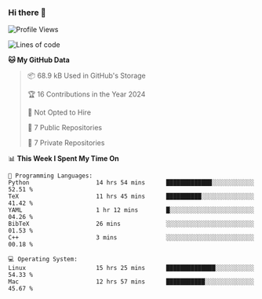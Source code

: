 ### Hi there 👋

<!--
**huayuan4396/huayuan4396** is a ✨ _special_ ✨ repository because its `README.md` (this file) appears on your GitHub profile.

Here are some ideas to get you started:

- 🔭 I’m currently working on ...
- 🌱 I’m currently learning ...
- 👯 I’m looking to collaborate on ...
- 🤔 I’m looking for help with ...
- 💬 Ask me about ...
- 📫 How to reach me: ...
- 😄 Pronouns: ...
- ⚡ Fun fact: ...
-->

<!--START_SECTION:waka-->
![Profile Views](http://img.shields.io/badge/Profile%20Views-0-blue)

![Lines of code](https://img.shields.io/badge/From%20Hello%20World%20I%27ve%20Written-252.9%20thousand%20lines%20of%20code-blue)

**🐱 My GitHub Data** 

> 📦 68.9 kB Used in GitHub's Storage 
 > 
> 🏆 16 Contributions in the Year 2024
 > 
> 🚫 Not Opted to Hire
 > 
> 📜 7 Public Repositories 
 > 
> 🔑 7 Private Repositories 
 > 
📊 **This Week I Spent My Time On** 

```text
💬 Programming Languages: 
Python                   14 hrs 54 mins      █████████████░░░░░░░░░░░░   52.51 % 
TeX                      11 hrs 45 mins      ██████████░░░░░░░░░░░░░░░   41.42 % 
YAML                     1 hr 12 mins        █░░░░░░░░░░░░░░░░░░░░░░░░   04.26 % 
BibTeX                   26 mins             ░░░░░░░░░░░░░░░░░░░░░░░░░   01.53 % 
C++                      3 mins              ░░░░░░░░░░░░░░░░░░░░░░░░░   00.18 % 

💻 Operating System: 
Linux                    15 hrs 25 mins      ██████████████░░░░░░░░░░░   54.33 % 
Mac                      12 hrs 57 mins      ███████████░░░░░░░░░░░░░░   45.67 % 
```


<!--END_SECTION:waka-->
